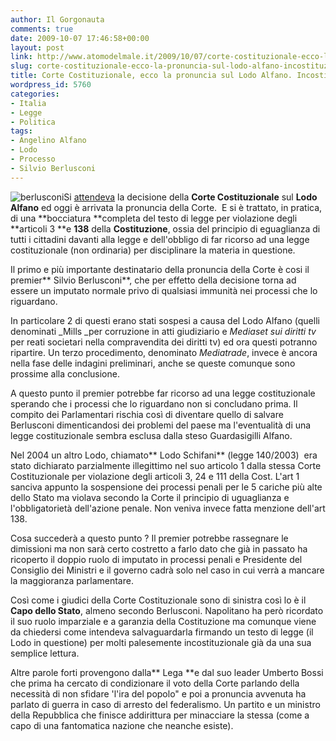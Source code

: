 ```yaml
---
author: Il Gorgonauta
comments: true
date: 2009-10-07 17:46:58+00:00
layout: post
link: http://www.atomodelmale.it/2009/10/07/corte-costituzionale-ecco-la-pronuncia-sul-lodo-alfano-incostituzionale/
slug: corte-costituzionale-ecco-la-pronuncia-sul-lodo-alfano-incostituzionale
title: Corte Costituzionale, ecco la pronuncia sul Lodo Alfano. Incostituzionale.
wordpress_id: 5760
categories:
- Italia
- Legge
- Politica
tags:
- Angelino Alfano
- Lodo
- Processo
- Silvio Berlusconi
---
```


![berlusconi](http://www.atomodelmale.it/wp-content/uploads/2008/12/berlusconi-202x300.png)Si [attendeva](http://www.atomodelmale.it/2009/09/17/lodo-alfano-si-avvicina-la-resa-dei-conti/) la decisione della **Corte Costituzionale** sul **Lodo Alfano** ed oggi è arrivata la pronuncia della Corte.  E si è trattato, in pratica, di una **bocciatura **completa del testo di legge per violazione degli **articoli 3 **e **138** della **Costituzione**, ossia del principio di eguaglianza di tutti i cittadini davanti alla legge e dell'obbligo di far ricorso ad una legge costituzionale (non ordinaria) per disciplinare la materia in questione.

Il primo e più importante destinatario della pronuncia della Corte è cosi il premier** Silvio Berlusconi**, che per effetto della decisione torna ad essere un imputato normale privo di qualsiasi immunità nei processi che lo riguardano.

In particolare 2 di questi erano stati sospesi a causa del Lodo Alfano (quelli denominati _Mills _per corruzione in atti giudiziario e _Mediaset sui diritti tv_ per reati societari nella compravendita dei diritti tv) ed ora questi potranno ripartire. Un terzo procedimento, denominato _Mediatrade_, invece è ancora nella fase delle indagini preliminari, anche se queste comunque sono prossime alla conclusione.

<!-- more -->


A questo punto il premier potrebbe far ricorso ad una legge costituzionale sperando che i processi che lo riguardano non si concludano prima. Il compito dei Parlamentari rischia così di diventare quello di salvare Berlusconi dimenticandosi dei problemi del paese ma l'eventualità di una legge costituzionale sembra esclusa dalla steso Guardasigilli Alfano.

Nel 2004 un altro Lodo, chiamato** Lodo Schifani** (legge 140/2003)  era stato dichiarato parzialmente illegittimo nel suo articolo 1 dalla stessa Corte Costituzionale per violazione degli articoli 3, 24 e 111 della Cost. L'art 1 sanciva appunto la sospensione dei processi penali per le 5 cariche più alte dello Stato ma violava secondo la Corte il principio di uguaglianza e l'obbligatorietà dell'azione penale. Non veniva invece fatta menzione dell'art 138.

Cosa succederà a questo punto ? Il premier potrebbe rassegnare le dimissioni ma non sarà certo costretto a farlo dato che già in passato ha ricoperto il doppio ruolo di imputato in processi penali e Presidente del Consiglio dei Ministri e il governo cadrà solo nel caso in cui verrà a mancare la maggioranza parlamentare.

Così come i giudici della Corte Costituzionale sono di sinistra così lo è il **Capo dello Stato**, almeno secondo Berlusconi. Napolitano ha però ricordato il suo ruolo imparziale e a garanzia della Costituzione ma comunque viene da chiedersi come intendeva salvaguardarla firmando un testo di legge (il Lodo in questione) per molti palesemente incostituzionale già da una sua semplice lettura.

Altre parole forti provengono dalla** Lega **e dal suo leader Umberto Bossi che prima ha cercato di condizionare il voto della Corte parlando della necessità di non sfidare 'l'ira del popolo" e poi a pronuncia avvenuta ha parlato di guerra in caso di arresto del federalismo. Un partito e un ministro della Repubblica che finisce addirittura per minacciare la stessa (come a capo di una fantomatica nazione che neanche esiste).
